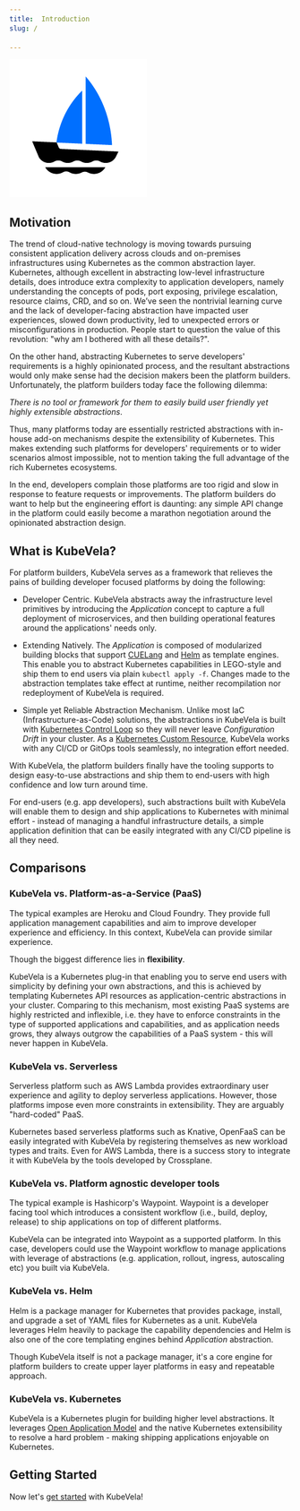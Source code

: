 ```yaml
---
title:  Introduction
slug: / 

---
```


![alt](resources/KubeVela-01.png)

## Motivation

The trend of cloud-native technology is moving towards pursuing consistent application delivery across clouds and on-premises infrastructures using Kubernetes as the common abstraction layer. Kubernetes, although excellent in abstracting low-level infrastructure details, does introduce extra complexity to application developers, namely understanding the concepts of pods, port exposing, privilege escalation, resource claims, CRD, and so on. We’ve seen the nontrivial learning curve and the lack of developer-facing abstraction have impacted user experiences, slowed down productivity, led to unexpected errors or misconfigurations in production. People start to question the value of this revolution: "why am I bothered with all these details?".

On the other hand, abstracting Kubernetes to serve developers' requirements is a highly opinionated process, and the resultant abstractions would only make sense had the decision makers been the platform builders. Unfortunately, the platform builders today face the following dilemma:

*There is no tool or framework for them to easily build user friendly yet highly extensible abstractions*. 

Thus, many platforms today are essentially restricted abstractions with in-house add-on mechanisms despite the extensibility of Kubernetes. This makes extending such platforms for developers' requirements or to wider scenarios almost impossible, not to mention taking the full advantage of the rich Kubernetes ecosystems.

In the end, developers complain those platforms are too rigid and slow in response to feature requests or improvements. The platform builders do want to help but the engineering effort is daunting: any simple API change in the platform could easily become a marathon negotiation around the opinionated abstraction design.

## What is KubeVela?

For platform builders, KubeVela serves as a framework that relieves the pains of building developer focused platforms by doing the following:

- Developer Centric. KubeVela abstracts away the infrastructure level primitives by introducing the *Application* concept to capture a full deployment of microservices, and then building operational features around the applications' needs only.
 
- Extending Natively. The *Application* is composed of modularized building blocks that support [CUELang](https://github.com/cuelang/cue) and [Helm](https://helm.sh) as template engines. This enable you to abstract Kubernetes capabilities in LEGO-style and ship them to end users via plain `kubectl apply -f`. Changes made to the abstraction templates take effect at runtime, neither recompilation nor redeployment of KubeVela is required.

- Simple yet Reliable Abstraction Mechanism. Unlike most IaC (Infrastructure-as-Code) solutions, the abstractions in KubeVela is built with [Kubernetes Control Loop](https://kubernetes.io/docs/concepts/architecture/controller/) so they will never leave *Configuration Drift* in your cluster. As a [Kubernetes Custom Resource](https://kubernetes.io/docs/concepts/extend-kubernetes/api-extension/custom-resources/), KubeVela works with any CI/CD or GitOps tools seamlessly, no integration effort needed.

With KubeVela, the platform builders finally have the tooling supports to design easy-to-use abstractions and ship them to end-users with high confidence and low turn around time. 

For end-users (e.g. app developers), such abstractions built with KubeVela will enable them to design and ship applications to Kubernetes with minimal effort - instead of managing a handful infrastructure details, a simple application definition that can be easily integrated with any CI/CD pipeline is all they need.

## Comparisons

### KubeVela vs. Platform-as-a-Service (PaaS) 

The typical examples are Heroku and Cloud Foundry. They provide full application management capabilities and aim to improve developer experience and efficiency. In this context, KubeVela can provide similar experience.

Though the biggest difference lies in **flexibility**.

KubeVela is a Kubernetes plug-in that enabling you to serve end users with simplicity by defining your own abstractions, and this is achieved by templating Kubernetes API resources as application-centric abstractions in your cluster. Comparing to this mechanism, most existing PaaS systems are highly restricted and inflexible, i.e. they have to enforce constraints in the type of supported applications and capabilities, and as application needs grows, they always outgrow the capabilities of a PaaS system - this will never happen in KubeVela. 

### KubeVela vs. Serverless  

Serverless platform such as AWS Lambda provides extraordinary user experience and agility to deploy serverless applications. However, those platforms impose even more constraints in extensibility. They are arguably "hard-coded" PaaS.

Kubernetes based serverless platforms such as Knative, OpenFaaS can be easily integrated with KubeVela by registering themselves as new workload types and traits. Even for AWS Lambda, there is a success story to integrate it with KubeVela by the tools developed by Crossplane.

### KubeVela vs. Platform agnostic developer tools

The typical example is Hashicorp's Waypoint. Waypoint is a developer facing tool which introduces a consistent workflow (i.e., build, deploy, release) to ship applications on top of different platforms.

KubeVela can be integrated into Waypoint as a supported platform. In this case, developers could use the Waypoint workflow to manage applications with leverage of abstractions (e.g. application, rollout, ingress, autoscaling etc) you built via KubeVela.

### KubeVela vs. Helm 

Helm is a package manager for Kubernetes that provides package, install, and upgrade a set of YAML files for Kubernetes as a unit. KubeVela leverages Helm heavily to package the capability dependencies and Helm is also one of the core templating engines behind *Application* abstraction.

Though KubeVela itself is not a package manager, it's a core engine for platform builders to create upper layer platforms in easy and repeatable approach.

### KubeVela vs. Kubernetes

KubeVela is a Kubernetes plugin for building higher level abstractions. It leverages [Open Application Model](https://github.com/oam-dev/spec) and the native Kubernetes extensibility to resolve a hard problem - making shipping applications enjoyable on Kubernetes.

## Getting Started

Now let's [get started](./quick-start.md) with KubeVela!
